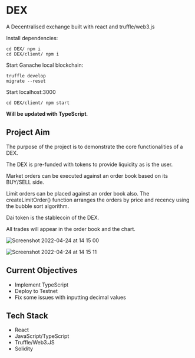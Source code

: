 # DEX

A Decentralised exchange built with react and truffle/web3.js

Install dependencies:
```
cd DEX/ npm i 
cd DEX/client/ npm i
```

Start Ganache local blockchain:
```
truffle develop 
migrate --reset
```

Start localhost:3000
```
cd DEX/client/ npm start
```

**Will be updated with TypeScript**.

## Project Aim

The purpose of the project is to demonstrate the core functionalities of a DEX.

The DEX is pre-funded with tokens to provide liquidity as is the user.

Market orders can be executed against an order book based on its BUY/SELL side. 

Limit orders can be placed against an order book also. The createLimitOrder() function arranges the orders by price and recency using the bubble sort algorithm.

Dai token is the stablecoin of the DEX.

All trades will appear in the order book and the chart.

![Screenshot 2022-04-24 at 14 15 00](https://user-images.githubusercontent.com/64858288/164978419-52cd18af-8658-44c7-9209-adb096018559.png)

![Screenshot 2022-04-24 at 14 15 11](https://user-images.githubusercontent.com/64858288/164978411-14f8df8a-1f5b-4397-8821-37b578772096.png)


## Current Objectives

* Implement TypeScript
* Deploy to Testnet
* Fix some issues with inputting decimal values

## Tech Stack

* React
* JavaScript/TypeScript
* Truffle/Web3.JS
* Solidity

